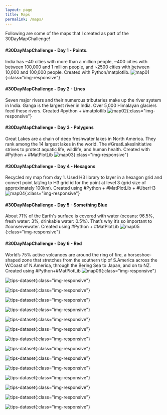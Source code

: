 ```yaml
---
layout: page
title: Maps
permalink: /maps/
---
```


Following are some of the maps that I created as part of the 30DayMapChallenge!

#### #30DayMapChallenge - Day 1 - Points. 
India has ~40 cities with more than a million people, ~400 cities with between 100,000 and 1 million people, and ~2500 cities with between 10,000 and 100,000 people.
Created with Python/matplotlib.
![map01](/images/maps/01112020.jpg){:class="img-responsive"} 

#### #30DayMapChallenge - Day 2 - Lines
Seven major rivers and their numerous tributaries make up the river system in India. Ganga is the largest river in India. Over 5,000 Himalayan glaciers feed these rivers.
Created #python + #matplotlib
![map02](/images/maps/02112020.jpg){:class="img-responsive"}

#### #30DayMapChallenge - Day 3 - Polygons
Great Lakes are a chain of deep freshwater lakes in North America. They rank among the 14 largest lakes in the world. The #GreatLakesInitiative strives to protect aquatic life, wildlife, and human health.
Created with #Python + #MatPlotLib
![map03](/images/maps/03112020.jpg){:class="img-responsive"} 

#### #30DayMapChallenge - Day 4 - Hexagons
Recycled my map from day 1. Used H3 library to layer in a hexagon grid and convert point lat/lng to H3 grid id for the point at level 3 (grid size of approximately 100km). 
Created using #Python + #MatPlotLib + #UberH3
![map04](/images/maps/04112020.jpg){:class="img-responsive"}

#### #30DayMapChallenge - Day 5 - Something Blue
About 71% of the Earth's surface is covered with water (oceans: 96.5%, fresh water: 3%, drinkable water: 0.5%). That’s why it’s so important to #conservewater. 
Created using #Python + #MatPlotLib
![map05](/images/maps/05112020.jpg){:class="img-responsive"} 

#### #30DayMapChallenge - Day 6 - Red
World’s 75% active volcanoes are around the ring of fire, a horseshoe-shaped zone that stretches from the southern tip of S.America across the W.Coast of N.America, through the Bering Sea to Japan, and on to NZ.
Created using #Python+#MatPlotLib
![map06](/images/maps/06112020.jpg){:class="img-responsive"}

![tips-dataset](/images/maps/07112020.jpg){:class="img-responsive"} 

![tips-dataset](/images/maps/08112020.jpg){:class="img-responsive"}

![tips-dataset](/images/maps/09112020.jpg){:class="img-responsive"} 

![tips-dataset](/images/maps/10112020.jpg){:class="img-responsive"}

![tips-dataset](/images/maps/13112020.jpg){:class="img-responsive"} 

![tips-dataset](/images/maps/14112020.jpg){:class="img-responsive"}

![tips-dataset](/images/maps/15112020.jpg){:class="img-responsive"} 

![tips-dataset](/images/maps/18112020.jpg){:class="img-responsive"}

![tips-dataset](/images/maps/20112020.jpg){:class="img-responsive"} 

![tips-dataset](/images/maps/21112020.jpg){:class="img-responsive"}

![tips-dataset](/images/maps/23112020.jpg){:class="img-responsive"} 

![tips-dataset](/images/maps/26112020.jpg){:class="img-responsive"}

![tips-dataset](/images/maps/29112020.jpg){:class="img-responsive"} 

![tips-dataset](/images/maps/30112020.jpg){:class="img-responsive"}


